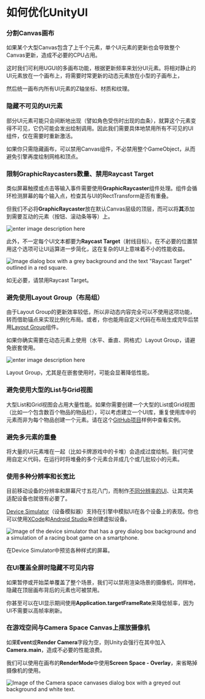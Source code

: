 # 如何优化UnityUI

<!--more-->

### 分割Canvas画布

如果某个大型Canvas包含了上千个元素，单个UI元素的更新也会导致整个Canvas更新，造成不必要的CPU占用。

这时我们可利用UGUI的多画布功能，根据更新频率来划分UI元素。将相对静止的UI元素放在一个画布上，将需要时常更新的动态元素放在小型的子画布上，

然后统一画布内所有UI元素的Z轴坐标、材质和纹理。

### 隐藏不可见的UI元素

部分UI元素可能只会间断地出现（譬如角色受伤时出现的血条），就算这个元素变得不可见，它仍可能会发出绘制调用。因此我们需要具体地禁用所有不可见的UI组件，仅在需要时重新激活。

如果你只需隐藏画布，可以禁用Canvas组件，不必禁用整个GameObject，从而避免引擎再度绘制网格和顶点。

### 限制GraphicRaycasters数量、禁用Raycast Target

类似屏幕触摸或点击等输入事件需要使用**GraphicRaycaster**组件处理。组件会循环检测屏幕的每个输入点，检查其与UI的RectTransform是否有重叠。

但我们不必将**GraphicRaycaster**放在默认Canvas层级的顶层，而可以将**其**添加到需要互动的元素（按钮、滚动条等等）上。

![enter image description here](https://blog-api.unity.com/sites/default/files/2021-07/Optimizeyourmobilegameperformanceimage14.jpg?imwidth=1920&)


此外，不一定每个UI文本都要为**Raycast Target**（射线目标）。在不必要的位置禁用这个选项可让UI运算进一步简化，这在复杂的UI上意味着不小的性能收益。

![Image dialog box with a grey background and the text "Raycast Target" outlined in a red square.](https://blog-api.unity.com/sites/default/files/2021-07/Optimizeyourmobilegameperformanceimage2.png?imwidth=1920&)

如无必要，请禁用Raycast Target。


### 避免使用Layout Group（布局组）

由于Layout Group的更新效率较低，所以非动态内容完全可以不使用这项功能，转而借助锚点来实现比例化布局。或者，你也能用自定义代码在布局生成完毕后禁用[Layout Group](https://docs.unity3d.com/Packages/com.unity.ugui@1.0/manual/UIAutoLayout.html?utm_source=demand-gen&utm_medium=pdf&utm_campaign=asset-links-gmg-elevate-your-game&utm_content=optimize-mobile-game-performance-ebook)组件。

如果你确实需要在动态元素上使用（水平、垂直、网格式）Layout Group，请避免嵌套使用。

![enter image description here](https://blog-api.unity.com/sites/default/files/2021-07/Optimizeyourmobilegameperformanceimage5.jpg?imwidth=1920&)

Layout Group，尤其是在嵌套使用时，可能会显著降低性能。


### 避免使用大型的List与Grid视图

大型List和Grid视图会占用大量性能。如果你需要创建一个大型的List或Grid视图（比如一个包含数百个物品的物品栏），可以考虑建立一个UI库，重复使用库中的元素而非为每个物品创建一个元素。请在这个[GitHub项目](https://github.com/boonyifei/ScrollList)样例中查看实例。

### 避免多元素的重叠

将大量的UI元素堆在一起（比如卡牌游戏中的卡堆）会造成过度绘制。我们可使用自定义代码，在运行时将堆叠的多个元素合并成几个或几批较小的元素。

### 使用多种分辨率和长宽比

目前移动设备的分辨率和屏幕尺寸五花八门，而制作[不同分辨率的UI](https://docs.unity3d.com/Packages/com.unity.ugui@1.0/manual/HOWTO-UIMultiResolution.html)、让其完美适配设备也就很有必要了。

[Device Simulator](https://docs.unity3d.com/Manual/com.unity.device-simulator.html)（设备模拟器）支持在引擎中模拟UI在各个设备上的表现。你也可以使用[XCode](https://developer.apple.com/library/archive/documentation/IDEs/Conceptual/iOS_Simulator_Guide/GettingStartedwithiOSSimulator/GettingStartedwithiOSSimulator.html#//apple_ref/doc/uid/TP40012848-CH5-SW10)和[Android Studio](https://developer.android.com/studio/run/managing-avds)来创建虚拟设备。

![Image of the device simulator that has a grey dialog box background and a simulation of a racing boat game on a smartphone.](https://blog-api.unity.com/sites/default/files/2021-07/Optimizeyourmobilegameperformanceimage9.jpg?imwidth=3840&)

在Device Simulator中预览各种样式的屏幕。
### 在UI覆盖全屏时隐藏不可见内容

如果暂停或开始菜单覆盖了整个场景，我们可以禁用渲染场景的摄像机，同样地，隐藏在顶层画布背后的元素也可被禁用。

你甚至可以在UI显示期间使用**Application.targetFrameRate**来降低帧率，因为UI不需要以高帧率刷新。

### 在游戏空间与Camera Space Canvas上摆放摄像机

如果**Event**或**Render Camera**字段为空，则Unity会强行在其中加入**Camera.main**，造成不必要的性能浪费。

我们可以使用在画布的**RenderMode**中使用**Screen Space - Overlay**，来省略掉摄像机的使用。

![Image of the Camera space canvases dialog box with a greyed out background and white text.](https://blog-api.unity.com/sites/default/files/2021-07/Optimizeyourmobilegameperformanceimage11.jpg?imwidth=1920&)

